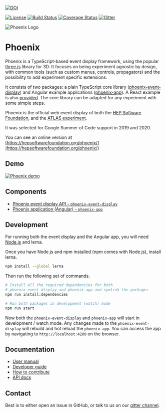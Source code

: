 [![DOI](https://zenodo.org/badge/135442382.svg)](https://zenodo.org/badge/latestdoi/135442382)

[![License][license-img]][license-url]
[![Build Status][build-img]][build-link]
[![Coverage Status](https://coveralls.io/repos/github/HSF/phoenix/badge.svg?branch=master)](https://coveralls.io/github/HSF/phoenix?branch=master)
[![Gitter](https://badges.gitter.im/phoenix-developers/community.svg)](https://gitter.im/phoenix-developers/community?utm_source=badge&utm_medium=badge&utm_campaign=pr-badge)

[build-img]: https://travis-ci.com/HSF/phoenix.svg?branch=master
[build-link]: https://travis-ci.com/HSF/phoenix
[license-img]: https://img.shields.io/github/license/hsf/phoenix.svg
[license-url]: https://github.com/hsf/phoenix/blob/master/LICENSE

![Phoenix Logo](https://raw.github.com/HSF/phoenix/master/packages/phoenix-app/src/assets/images/logo-text.svg)

# Phoenix

Phoenix is a TypeScript-based event display framework, using the popular [three.js](https://threejs.org) library for 3D. It focuses on being experiment agnostic by design, with common tools (such as custom menus, controls, propagators) and the possibility to add experiment specific extensions. 

It consists of two packages: a plain TypeScript core library ([phoenix-event-display](packages/phoenix-event-display/README.md)) and Angular example applications ([phoenix-app](packages/phoenix-app/README.md)). A React example is also [provided](https://github.com/9inpachi/phoenix-react). The core library can be adapted for any experiment with some simple steps. 

Phoenix is the official web event display of both the [HEP Software Foundation](https://hepsoftwarefoundation.org), and the [ATLAS experiment](https://atlas.cern).

It was selected for Google Summer of Code support in 2019 and 2020.

You can see an online version at [https://hepsoftwarefoundation.org/phoenix/](https://hepsoftwarefoundation.org/phoenix/)

## Demo

[![Phoenix demo](https://raw.github.com/HSF/phoenix/master/packages/phoenix-app/src/assets/images/video-cover.png)](https://www.youtube.com/watch?v=75MWVRzVvoY)

## Components

* [Phoenix event display API - `phoenix-event-display`](./packages/phoenix-event-display/)
* [Phoenix application (Angular) - `phoenix-app`](./packages/phoenix-app/)

## Development

For running both the event display and the Angular app, you will need [Node.js](https://nodejs.org/en/download/) and lerna.

Once you have Node.js and npm installed (npm comes with Node.js), install lerna.

```sh
npm install --global lerna
```

Then run the following set of commands.

```sh
# Install all the required dependencies for both
# phoenix-event-display and phoenix-app and symlink the packages
npm run install:dependencies

# Run both packages in development (watch) mode
npm run start
```

Now both the `phoenix-event-display` and `phoenix-app` will start in development / watch mode. Any changes made to the `phoenix-event-display` will rebuild and hot reload the `phoenix-app`. You can access the app by navigating to `http://localhost:4200` on the browser.

## Documentation

* [User manual](./guides/users.md)
* [Developer guide](./guides/developers.md)
* [How to contribute](./CONTRIBUTING.md)
* [API docs](https://hepsoftwarefoundation.org/phoenix/api-docs/)

## Contact

Best is to either open an issue in GitHub, or talk to us on our [gitter channel](https://gitter.im/phoenix-developers/community).
